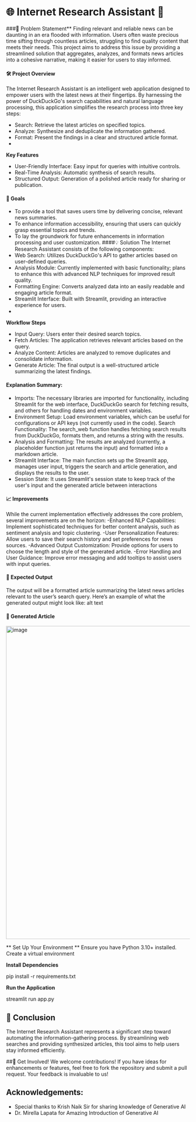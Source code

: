 # 🌐 Internet Research Assistant 🔎
###📌 Problem Statement**
Finding relevant and reliable news can be daunting in an era flooded with information. 
Users often waste precious time sifting through countless articles, struggling to find quality content that meets their needs. 
This project aims to address this issue by providing a streamlined solution that aggregates, analyzes, and formats news articles into a cohesive narrative, making it easier for users to stay informed.

#### 🛠️ Project Overview
The Internet Research Assistant is an intelligent web application designed to empower users with the latest news at their fingertips. 
By harnessing the power of DuckDuckGo's search capabilities and natural language processing, this application simplifies the research process into three key steps:
- Search: Retrieve the latest articles on specified topics.
- Analyze: Synthesize and deduplicate the information gathered.
- Format: Present the findings in a clear and structured article format.
- 
**Key Features**
- User-Friendly Interface: Easy input for queries with intuitive controls.
- Real-Time Analysis: Automatic synthesis of search results.
- Structured Output: Generation of a polished article ready for sharing or publication.
#### 🎯 Goals
- To provide a tool that saves users time by delivering concise, relevant news summaries.
- To enhance information accessibility, ensuring that users can quickly grasp essential topics and trends.
- To lay the groundwork for future enhancements in information processing and user customization.
####💡 Solution
The Internet Research Assistant consists of the following components:
- Web Search: Utilizes DuckDuckGo's API to gather articles based on user-defined queries.
- Analysis Module: Currently implemented with basic functionality; plans to enhance this with advanced NLP techniques for improved result quality.
- Formatting Engine: Converts analyzed data into an easily readable and engaging article format.
- Streamlit Interface: Built with Streamlit, providing an interactive experience for users.
- 
**Workflow Steps**
  
- Input Query: Users enter their desired search topics.
- Fetch Articles: The application retrieves relevant articles based on the query.
- Analyze Content: Articles are analyzed to remove duplicates and consolidate information.
- Generate Article: The final output is a well-structured article summarizing the latest findings.
  
#### Explanation Summary:
- Imports: The necessary libraries are imported for functionality, including Streamlit for the web interface, DuckDuckGo search for fetching results, and others for handling dates and environment variables.
- Environment Setup: Load environment variables, which can be useful for configurations or API keys (not currently used in the code). 
Search Functionality: The search_web function handles fetching search results from DuckDuckGo, formats them, and returns a string with the results.
- Analysis and Formatting: The results are analyzed (currently, a placeholder function just returns the input) and formatted into a markdown article.
- Streamlit Interface: The main function sets up the Streamlit app, manages user input, triggers the search and article generation, and displays the results to the user.
- Session State: It uses Streamlit's session state to keep track of the user's input and the generated article between interactions
#### 📈 Improvements
While the current implementation effectively addresses the core problem, several improvements are on the horizon:
-Enhanced NLP Capabilities: Implement sophisticated techniques for better content analysis, such as sentiment analysis and topic clustering.
-User Personalization Features: Allow users to save their search history and set preferences for news sources.
-Advanced Output Customization: Provide options for users to choose the length and style of the generated article.
-Error Handling and User Guidance: Improve error messaging and add tooltips to assist users with input queries.
#### 📃 Expected Output
The output will be a formatted article summarizing the latest news articles relevant to the user’s search query. Here’s an example of what the generated output might look like:
alt text
#### 📰 Generated Article

<img width="855" alt="image" src="https://github.com/user-attachments/assets/32dc0e2b-6595-4cff-bc81-25aded10040e">


** Set Up Your Environment **
Ensure you have Python 3.10+ installed. Create a virtual environment

**Install Dependencies**

pip install -r requirements.txt

**Run the Application**

streamlit run app.py

## 🏁 Conclusion
The Internet Research Assistant represents a significant step toward automating the information-gathering process.
By streamlining web searches and providing synthesized articles, this tool aims to help users stay informed efficiently.

##🌟 Get Involved!
We welcome contributions! If you have ideas for enhancements or features, feel free to fork the repository and submit a pull request. 
Your feedback is invaluable to us!

## Acknowledgements:
- Special thanks to Krish Naik Sir for sharing knowledge of Generative AI
- Dr. Mirella Lapata for Amazing Introduction of Generative AI
  

